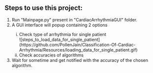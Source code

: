 <h2>Steps to use this project:</h2>
<ol>
	<li>Run "Mainpage.py" present in "CardiacArrhythmiaGUI" folder.</li>
	<li>A GUI interface will popup containing 2 options</li>
		<ol type="i">
		<li>Check type of arrhythmia for single patient</li>
		![steps_to_load_data_for_single_patient](https://github.com/PollenJain/Classification-Of-Cardiac-Arrhythmia/Resources/loading_data_for_single_patient.gif)
		<li>Check accuracies of algorithms</li>
		</ol>
	<li>Wait for sometime and get notified with the accuracy of the chosen algorithm.</li>
</ol>

